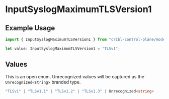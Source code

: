 # InputSyslogMaximumTLSVersion1

## Example Usage

```typescript
import { InputSyslogMaximumTLSVersion1 } from "cribl-control-plane/models/operations";

let value: InputSyslogMaximumTLSVersion1 = "TLSv1";
```

## Values

This is an open enum. Unrecognized values will be captured as the `Unrecognized<string>` branded type.

```typescript
"TLSv1" | "TLSv1.1" | "TLSv1.2" | "TLSv1.3" | Unrecognized<string>
```